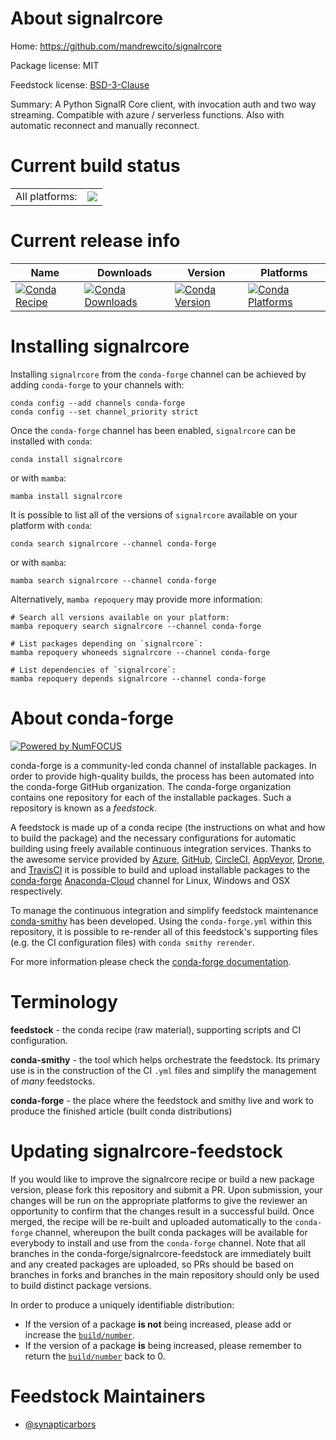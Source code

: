 About signalrcore
=================

Home: https://github.com/mandrewcito/signalrcore

Package license: MIT

Feedstock license: [BSD-3-Clause](https://github.com/conda-forge/signalrcore-feedstock/blob/main/LICENSE.txt)

Summary: A Python SignalR Core client, with invocation auth and two way streaming. Compatible with azure / serverless functions. Also with automatic reconnect and manually reconnect.

Current build status
====================


<table><tr><td>All platforms:</td>
    <td>
      <a href="https://dev.azure.com/conda-forge/feedstock-builds/_build/latest?definitionId=10745&branchName=main">
        <img src="https://dev.azure.com/conda-forge/feedstock-builds/_apis/build/status/signalrcore-feedstock?branchName=main">
      </a>
    </td>
  </tr>
</table>

Current release info
====================

| Name | Downloads | Version | Platforms |
| --- | --- | --- | --- |
| [![Conda Recipe](https://img.shields.io/badge/recipe-signalrcore-green.svg)](https://anaconda.org/conda-forge/signalrcore) | [![Conda Downloads](https://img.shields.io/conda/dn/conda-forge/signalrcore.svg)](https://anaconda.org/conda-forge/signalrcore) | [![Conda Version](https://img.shields.io/conda/vn/conda-forge/signalrcore.svg)](https://anaconda.org/conda-forge/signalrcore) | [![Conda Platforms](https://img.shields.io/conda/pn/conda-forge/signalrcore.svg)](https://anaconda.org/conda-forge/signalrcore) |

Installing signalrcore
======================

Installing `signalrcore` from the `conda-forge` channel can be achieved by adding `conda-forge` to your channels with:

```
conda config --add channels conda-forge
conda config --set channel_priority strict
```

Once the `conda-forge` channel has been enabled, `signalrcore` can be installed with `conda`:

```
conda install signalrcore
```

or with `mamba`:

```
mamba install signalrcore
```

It is possible to list all of the versions of `signalrcore` available on your platform with `conda`:

```
conda search signalrcore --channel conda-forge
```

or with `mamba`:

```
mamba search signalrcore --channel conda-forge
```

Alternatively, `mamba repoquery` may provide more information:

```
# Search all versions available on your platform:
mamba repoquery search signalrcore --channel conda-forge

# List packages depending on `signalrcore`:
mamba repoquery whoneeds signalrcore --channel conda-forge

# List dependencies of `signalrcore`:
mamba repoquery depends signalrcore --channel conda-forge
```


About conda-forge
=================

[![Powered by
NumFOCUS](https://img.shields.io/badge/powered%20by-NumFOCUS-orange.svg?style=flat&colorA=E1523D&colorB=007D8A)](https://numfocus.org)

conda-forge is a community-led conda channel of installable packages.
In order to provide high-quality builds, the process has been automated into the
conda-forge GitHub organization. The conda-forge organization contains one repository
for each of the installable packages. Such a repository is known as a *feedstock*.

A feedstock is made up of a conda recipe (the instructions on what and how to build
the package) and the necessary configurations for automatic building using freely
available continuous integration services. Thanks to the awesome service provided by
[Azure](https://azure.microsoft.com/en-us/services/devops/), [GitHub](https://github.com/),
[CircleCI](https://circleci.com/), [AppVeyor](https://www.appveyor.com/),
[Drone](https://cloud.drone.io/welcome), and [TravisCI](https://travis-ci.com/)
it is possible to build and upload installable packages to the
[conda-forge](https://anaconda.org/conda-forge) [Anaconda-Cloud](https://anaconda.org/)
channel for Linux, Windows and OSX respectively.

To manage the continuous integration and simplify feedstock maintenance
[conda-smithy](https://github.com/conda-forge/conda-smithy) has been developed.
Using the ``conda-forge.yml`` within this repository, it is possible to re-render all of
this feedstock's supporting files (e.g. the CI configuration files) with ``conda smithy rerender``.

For more information please check the [conda-forge documentation](https://conda-forge.org/docs/).

Terminology
===========

**feedstock** - the conda recipe (raw material), supporting scripts and CI configuration.

**conda-smithy** - the tool which helps orchestrate the feedstock.
                   Its primary use is in the construction of the CI ``.yml`` files
                   and simplify the management of *many* feedstocks.

**conda-forge** - the place where the feedstock and smithy live and work to
                  produce the finished article (built conda distributions)


Updating signalrcore-feedstock
==============================

If you would like to improve the signalrcore recipe or build a new
package version, please fork this repository and submit a PR. Upon submission,
your changes will be run on the appropriate platforms to give the reviewer an
opportunity to confirm that the changes result in a successful build. Once
merged, the recipe will be re-built and uploaded automatically to the
`conda-forge` channel, whereupon the built conda packages will be available for
everybody to install and use from the `conda-forge` channel.
Note that all branches in the conda-forge/signalrcore-feedstock are
immediately built and any created packages are uploaded, so PRs should be based
on branches in forks and branches in the main repository should only be used to
build distinct package versions.

In order to produce a uniquely identifiable distribution:
 * If the version of a package **is not** being increased, please add or increase
   the [``build/number``](https://docs.conda.io/projects/conda-build/en/latest/resources/define-metadata.html#build-number-and-string).
 * If the version of a package **is** being increased, please remember to return
   the [``build/number``](https://docs.conda.io/projects/conda-build/en/latest/resources/define-metadata.html#build-number-and-string)
   back to 0.

Feedstock Maintainers
=====================

* [@synapticarbors](https://github.com/synapticarbors/)

